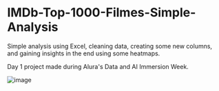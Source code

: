 # IMDb-Top-1000-Filmes-Simple-Analysis
Simple analysis using Excel, cleaning data, creating some new columns, and gaining insights in the end using some heatmaps.

Day 1 project made during Alura's Data and AI Immersion Week.

![image](https://github.com/brunohitman/IMDb-Top-1000-Filmes-Simple-Analysis/assets/69773007/b38566e1-6ed1-4770-9ba8-47bd2deb0df1)

